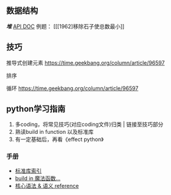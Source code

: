 ## 数据结构

***堆***
[API DOC](https://docs.python.org/3/library/heapq.html)
例题：
[[[1962]移除石子使总数最小]]


## 技巧

推导式创建元素
https://time.geekbang.org/column/article/96597

排序

循环
https://time.geekbang.org/column/article/96597

## python学习指南

1. 多coding，将常见技巧(对应coding文件)归类 | 链接至技巧部分
2. 熟读build in function 以及标准库
3. 有一定基础后，再看《effect python》

### 手册

- [标准库索引](https://docs.python.org/3/library/) 
- [build in 魔法函数...](https://docs.python.org/3/library/functions.html) 
- [核心语法 & 语义 reference](https://docs.python.org/3/reference/index.html)